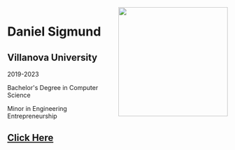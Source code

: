 <img align="right" width="250" height="250" src="https://media-exp2.licdn.com/dms/image/C5603AQF9fG5hv1mWSQ/profile-displayphoto-shrink_400_400/0/1654555849894?e=1660176000&v=beta&t=lfxngJvhWZ3I8tzq1nNe9VwVFbrVpmNfFtr0F4H_APo">

# Daniel Sigmund
## Villanova University

2019-2023

Bachelor's Degree in Computer Science

Minor in Engineering Entrepreneurship

## [Click Here](dansigmund.github.io/index1)
